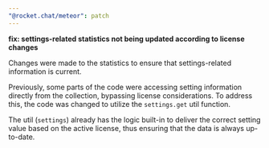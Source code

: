 ```yaml
---
"@rocket.chat/meteor": patch
---
```


**fix: settings-related statistics not being updated according to license changes**

Changes were made to the statistics to ensure that settings-related information is current.

Previously, some parts of the code were accessing setting information directly from the collection, bypassing license considerations.
To address this, the code was changed to utilize the `settings.get` util function.

The util (`settings`) already has the logic built-in to deliver the correct setting value based on the active license, thus ensuring that the data is always up-to-date.
